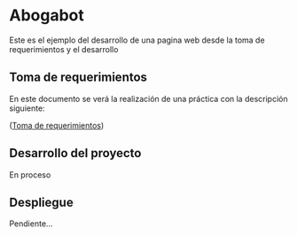 # Abogabot

Este es el ejemplo del desarrollo de una pagina web desde la toma de requerimientos y el desarrollo

## Toma de requerimientos

En este documento se verá la realización de una práctica con la descripción siguiente:

([Toma de requerimientos](./Toma%20de%20requerimientos/README.md))

## Desarrollo del proyecto

En proceso

## Despliegue

Pendiente...
